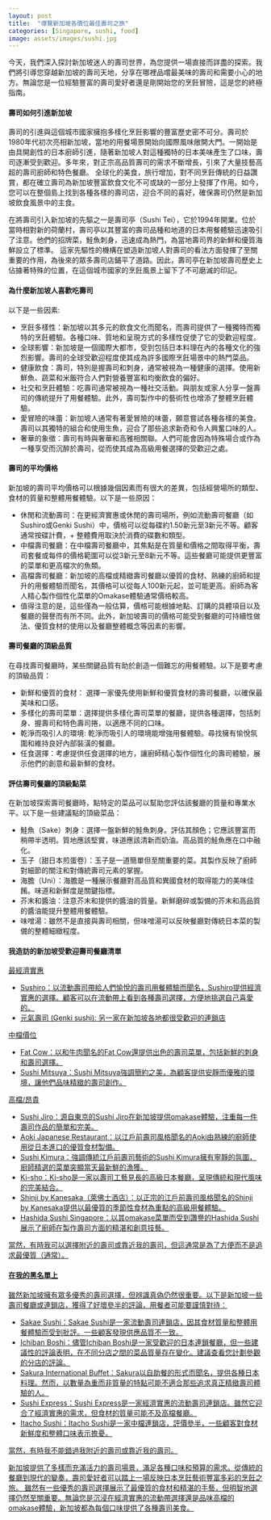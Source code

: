 ```yaml
---
layout: post
title:  "導覽新加坡各價位最佳壽司之旅"
categories: [Singapore, sushi, food]
image: assets/images/sushi.jpg
---
```

今天，我們深入探討新加坡迷人的壽司世界，為您提供一場直接而詳盡的探索。我們將引導您穿越新加坡的壽司天地，分享在哪裡品嚐最美味的壽司和需要小心的地方。無論您是一位經驗豐富的壽司愛好者還是剛開始您的烹飪冒險，這是您的終極指南。

#### 壽司如何引進新加坡

壽司的引進與這個城市國家擁抱多樣化烹飪影響的豐富歷史密不可分。壽司於1980年代初次亮相新加坡，當地的用餐場景開始向國際風味敞開大門。一開始是由具開創性的日本廚師引進，隨著新加坡人對這種獨特的日本美味產生了口味，壽司逐漸受到歡迎。多年來，對正宗高品質壽司的需求不斷增長，引來了大量技藝高超的壽司廚師和特色餐廳。
全球化的美食，旅行增加，對不同烹飪傳統的日益讚賞，都在確立壽司為新加坡豐富飲食文化不可或缺的一部分上發揮了作用。如今，您可以在整個島上找到各種各樣的壽司店，迎合不同的喜好，確保壽司仍然是新加坡飲食風景中的主食。

在將壽司引入新加坡的先驅之一是壽司亭（Sushi Tei），它於1994年開業。位於當時相對新的荷蘭村，壽司亭以其豐富的壽司品種和地道的日本用餐體驗迅速吸引了注意。他們的招牌菜，鮭魚刺身，迅速成為熱門，為當地壽司界的新鮮和優質海鮮設立了標準。 這家先驅性的機構在塑造新加坡人對壽司的看法方面發揮了至關重要的作用，為後來的眾多壽司店鋪平了道路。因此，壽司亭在新加坡壽司歷史上佔據著特殊的位置，在這個城市國家的烹飪風景上留下了不可磨滅的印記。

#### 為什麼新加坡人喜歡吃壽司

以下是一些因素:
+ 烹飪多樣性：新加坡以其多元的飲食文化而聞名，而壽司提供了一種獨特而獨特的烹飪體驗。各種口味、質地和呈現方式的多樣性促使了它的受歡迎程度。
+ 全球影響：新加坡是一個國際大都市，受到包括日本料理在內的各種文化的強烈影響。壽司的全球受歡迎程度使其成為許多國際烹飪場景中的熱門菜品。
+ 健康飲食：壽司，特別是握壽司和刺身，通常被視為一種健康的選擇。使用新鮮魚、蔬菜和米飯符合人們對營養豐富和均衡飲食的偏好。
+ 社交和烹飪體驗：吃壽司通常被視為一種社交活動。與朋友或家人分享一盤壽司的傳統提升了用餐體驗。此外，壽司製作中的藝術性也增添了整體烹飪體驗。
+ 愛冒險的味蕾：新加坡人通常有著愛冒險的味蕾，願意嘗試各種各樣的美食。壽司以其獨特的組合和使用生魚，迎合了那些追求新奇和令人興奮口味的人。
+ 奢華的象徵：壽司有時與奢華和高雅相關聯。人們可能會因為特殊場合或作為一種享受而沉醉於壽司，從而使其成為高級用餐選擇的受歡迎之處。

#### 壽司的平均價格

新加坡的壽司平均價格可以根據幾個因素而有很大的差異，包括經營場所的類型、食材的質量和整體用餐體驗。以下是一些原因：
+ 休閒和流動壽司：在更經濟實惠或休閒的壽司場所，例如流動壽司餐廳（如Sushiro或Genki Sushi）中，價格可以從每碟約1.50新元至3新元不等。顧客通常按碟計費，+ 整體費用取決於消費的碟數和類型。
+ 中檔壽司餐廳：在中檔壽司餐廳中，其焦點是在質量和價格之間取得平衡，壽司套餐或每件的價格範圍可以從3新元至8新元不等。這些餐廳可能提供更豐富的菜單和更高檔次的魚類。
+ 高檔壽司餐廳：新加坡的高檔或精緻壽司餐廳以優質的食材、熟練的廚師和提升的用餐體驗而聞名，其價格可以從每人100新元起，並可能更高。廚師為客人精心製作個性化菜單的Omakase體驗通常價格較高。
+ 值得注意的是，這些僅為一般估算，價格可能根據地點、訂購的具體項目以及餐廳的聲譽而有所不同。此外，新加坡壽司的價格可能受到餐廳的可持續性做法、優質食材的使用以及餐廳整體概念等因素的影響。

#### 壽司餐廳的頂級品質

在尋找壽司餐廳時，某些關鍵品質有助於創造一個難忘的用餐體驗。以下是要考慮的頂級品質：
+ 新鮮和優質的食材： 選擇一家優先使用新鮮和優質食材的壽司餐廳，以確保最美味和口感。
+ 多樣化的壽司菜單：選擇提供多樣化壽司菜單的餐廳，提供各種選擇，包括刺身、握壽司和特色壽司捲，以適應不同的口味。
+ 乾淨而吸引人的環境: 乾淨而吸引人的環境能增強用餐體驗。尋找擁有愉悅氛圍和維持良好內部裝潢的餐廳。
+ 任食選擇：考慮提供任食選擇的地方，讓廚師精心製作個性化的壽司體驗，展示他們的創意和最新鮮的食材。

#### 評估壽司餐廳的頂級點菜
在新加坡探索壽司餐廳時，點特定的菜品可以幫助您評估該餐廳的質量和專業水平。以下是一些建議點的頂級菜品：
+ 鮭魚（Sake）刺身：選擇一盤新鮮的鮭魚刺身。評估其顏色；它應該豐富而稍帶半透明。質地應該堅實，味道應該清新而奶油。高品質的鮭魚應在口中融化。
+ 玉子（甜日本煎蛋卷）：玉子是一道簡單但至關重要的菜。其製作反映了廚師對細節的關注和對傳統壽司元素的掌握。
+ 海膽（Uni）：海膽是一種展示餐廳對高品質和異國食材的取得能力的美味佳餚。味道和新鮮度是關鍵指標。
+ 芥末和醬油：注意芥末和提供的醬油的質量。新鮮磨碎或製備的芥末和高品質的醬油能提升整體用餐體驗。
+ 味噌湯：雖然不是直接與壽司相關，但味噌湯可以反映餐廳對傳統日本菜的製備的整體細緻程度。

#### 我造訪的新加坡受歡迎壽司餐廳清單

<u>最經濟實惠<u>

+ Sushiro：以流動壽司帶給人們愉悅的壽司用餐體驗而聞名，Sushiro提供經濟實惠的選擇。顧客可以在流動帶上看到各種壽司選擇，方便地挑選自己喜愛的。
+ 元氣壽司 (Genki sushi): 另一家在新加坡各地都很受歡迎的連鎖店

<u>中檔價位<u>

+ Fat Cow：以和牛肉聞名的Fat Cow還提供出色的壽司菜單，包括新鮮的刺身和壽司選擇。
+ Sushi Mitsuya：Sushi Mitsuya強調簡約之美，為顧客提供安靜而優雅的環境，讓他們品味精緻的壽司創作。

<u>高檔/昂貴<u>

+ Sushi Jiro：源自東京的Sushi Jiro在新加坡提供omakase體驗，注重每一件壽司作品的簡單和完美。
+ Aoki Japanese Restaurant：以江戶前壽司風格聞名的Aoki由熟練的廚師使用從日本進口的優質食材製備。
+ Sushi Kimura：強調傳統江戶前壽司藝術的Sushi Kimura擁有寧靜的氛圍，廚師精選的菜單突顯當天最新鮮的漁獲。
+ Ki-sho：Ki-sho是一家以壽司工藝見長的高級日本餐廳，呈現傳統和現代風味的完美結合。
+ Shinji by Kanesaka（萊佛士酒店）：以正宗的江戶前壽司風格聞名的Shinji by Kanesaka提供以最優質的季節性食材為重點的高級用餐體驗。
+ Hashida Sushi Singapore：以其omakase菜單而受到讚譽的Hashida Sushi展示了廚師在製作壽司方面的精湛和創意技藝。

當然，有時我可以選擇附近的壽司或靠近我的壽司，但這通常是為了方便而不是追求最優質（通常）。

#### 在我的黑名單上

雖然新加坡擁有眾多優秀的壽司選擇，但辨識真偽仍然很重要。以下是新加坡一些壽司餐廳或連鎖店，獲得了好壞參半的評論，用餐者可能要謹慎對待：
+ Sakae Sushi：Sakae Sushi是一家流動壽司連鎖店，因其食材質量和整體用餐體驗而受到批評。一些顧客發現供應品質不一致。
+ Ichiban Boshi：儘管Ichiban Boshi是一家受歡迎的日本連鎖餐廳，但一些建議性的評論表明，在不同分店之間的菜品質量存在變化。建議查看您計劃參觀的分店的評論。
+ Sakura International Buffet：Sakura以自助餐的形式而聞名，提供各種日本料理。然而，以數量為重而非質量的特點可能不適合那些追求真正精緻壽司體驗的人。
+ Sushi Express：Sushi Express是一家經濟實惠的流動壽司連鎖店。雖然它迎合了經濟實惠的需求，但食材的質量可能不及高檔餐廳。
+ Itacho Sushi：Itacho Sushi是一家中檔連鎖店，評價參半，一些顧客對食材新鮮度和整體口味表示擔憂。

當然，有時我不能錯過我附近的壽司或靠近我的壽司。

新加坡提供了多樣而充滿活力的壽司場景，滿足各種口味和預算的需求。從傳統的餐廳到現代的變奏，壽司愛好者可以踏上一場反映日本烹飪藝術豐富多彩的烹飪之旅。
雖然有一些優秀的壽司選擇展示了最優質的食材和精湛的手藝，但明智地選擇仍然至關重要。無論您是沉浸在經濟實惠的流動帶選擇還是品味高檔的omakase體驗，新加坡都為每個口味提供了各種壽司美食。

